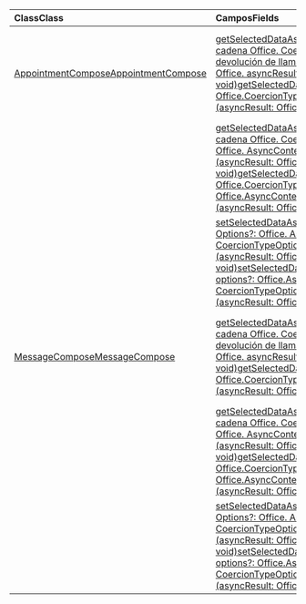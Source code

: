 | <span data-ttu-id="f61ba-101">Class</span><span class="sxs-lookup"><span data-stu-id="f61ba-101">Class</span></span> | <span data-ttu-id="f61ba-102">Campos</span><span class="sxs-lookup"><span data-stu-id="f61ba-102">Fields</span></span> | <span data-ttu-id="f61ba-103">Descripción</span><span class="sxs-lookup"><span data-stu-id="f61ba-103">Description</span></span> |
|:---|:---|:---|
|[<span data-ttu-id="f61ba-104">AppointmentCompose</span><span class="sxs-lookup"><span data-stu-id="f61ba-104">AppointmentCompose</span></span>](/javascript/api/outlook/outlook.appointmentcompose)|[<span data-ttu-id="f61ba-105">getSelectedDataAsync (coercionType): cadena Office. CoercionType \| , devolución de llamada: (asyncResult: Office. asyncResult <string> ) => void)</span><span class="sxs-lookup"><span data-stu-id="f61ba-105">getSelectedDataAsync(coercionType: Office.CoercionType \| string, callback: (asyncResult: Office.AsyncResult<string>) => void)</span></span>](/javascript/api/outlook/outlook.appointmentcompose#getselecteddataasync-coerciontype--callback--asyncresult-)|<span data-ttu-id="f61ba-106">Devuelve asincrónicamente datos seleccionados desde el asunto o el cuerpo de un mensaje.</span><span class="sxs-lookup"><span data-stu-id="f61ba-106">Asynchronously returns selected data from the subject or body of a message.</span></span>|
||[<span data-ttu-id="f61ba-107">getSelectedDataAsync (coercionType: cadena Office. CoercionType \| , opciones: Office. AsyncContextOptions, callback: (asyncResult: Office. asyncResult <any> ) => void)</span><span class="sxs-lookup"><span data-stu-id="f61ba-107">getSelectedDataAsync(coercionType: Office.CoercionType \| string, options: Office.AsyncContextOptions, callback: (asyncResult: Office.AsyncResult<any>) => void)</span></span>](/javascript/api/outlook/outlook.appointmentcompose#getselecteddataasync-coerciontype--options--callback--asyncresult-)|<span data-ttu-id="f61ba-108">Devuelve asincrónicamente datos seleccionados desde el asunto o el cuerpo de un mensaje.</span><span class="sxs-lookup"><span data-stu-id="f61ba-108">Asynchronously returns selected data from the subject or body of a message.</span></span>|
||[<span data-ttu-id="f61ba-109">setSelectedDataAsync (datos: String, Options?: Office. AsyncContextOptions & CoercionTypeOptions, callback?: (asyncResult: Office. AsyncResult <void> ) => void)</span><span class="sxs-lookup"><span data-stu-id="f61ba-109">setSelectedDataAsync(data: string, options?: Office.AsyncContextOptions & CoercionTypeOptions, callback?: (asyncResult: Office.AsyncResult<void>) => void)</span></span>](/javascript/api/outlook/outlook.appointmentcompose#setselecteddataasync-data--options--callback--asyncresult-)|<span data-ttu-id="f61ba-110">Inserta asincrónicamente datos en el cuerpo o el asunto de un mensaje.</span><span class="sxs-lookup"><span data-stu-id="f61ba-110">Asynchronously inserts data into the body or subject of a message.</span></span>|
|[<span data-ttu-id="f61ba-111">MessageCompose</span><span class="sxs-lookup"><span data-stu-id="f61ba-111">MessageCompose</span></span>](/javascript/api/outlook/outlook.messagecompose)|[<span data-ttu-id="f61ba-112">getSelectedDataAsync (coercionType): cadena Office. CoercionType \| , devolución de llamada: (asyncResult: Office. asyncResult <any> ) => void)</span><span class="sxs-lookup"><span data-stu-id="f61ba-112">getSelectedDataAsync(coercionType: Office.CoercionType \| string, callback: (asyncResult: Office.AsyncResult<any>) => void)</span></span>](/javascript/api/outlook/outlook.messagecompose#getselecteddataasync-coerciontype--callback--asyncresult-)|<span data-ttu-id="f61ba-113">Devuelve asincrónicamente datos seleccionados desde el asunto o el cuerpo de un mensaje.</span><span class="sxs-lookup"><span data-stu-id="f61ba-113">Asynchronously returns selected data from the subject or body of a message.</span></span>|
||[<span data-ttu-id="f61ba-114">getSelectedDataAsync (coercionType: cadena Office. CoercionType \| , opciones: Office. AsyncContextOptions, callback: (asyncResult: Office. asyncResult <any> ) => void)</span><span class="sxs-lookup"><span data-stu-id="f61ba-114">getSelectedDataAsync(coercionType: Office.CoercionType \| string, options: Office.AsyncContextOptions, callback: (asyncResult: Office.AsyncResult<any>) => void)</span></span>](/javascript/api/outlook/outlook.messagecompose#getselecteddataasync-coerciontype--options--callback--asyncresult-)|<span data-ttu-id="f61ba-115">Devuelve asincrónicamente datos seleccionados desde el asunto o el cuerpo de un mensaje.</span><span class="sxs-lookup"><span data-stu-id="f61ba-115">Asynchronously returns selected data from the subject or body of a message.</span></span>|
||[<span data-ttu-id="f61ba-116">setSelectedDataAsync (datos: String, Options?: Office. AsyncContextOptions & CoercionTypeOptions, callback?: (asyncResult: Office. AsyncResult <void> ) => void)</span><span class="sxs-lookup"><span data-stu-id="f61ba-116">setSelectedDataAsync(data: string, options?: Office.AsyncContextOptions & CoercionTypeOptions, callback?: (asyncResult: Office.AsyncResult<void>) => void)</span></span>](/javascript/api/outlook/outlook.messagecompose#setselecteddataasync-data--options--callback--asyncresult-)|<span data-ttu-id="f61ba-117">Inserta asincrónicamente datos en el cuerpo o el asunto de un mensaje.</span><span class="sxs-lookup"><span data-stu-id="f61ba-117">Asynchronously inserts data into the body or subject of a message.</span></span>|
